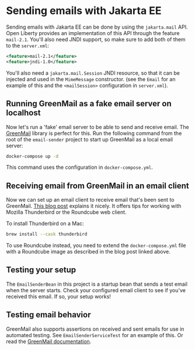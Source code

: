 # Sending emails with Jakarta EE

Sending emails with Jakarta EE can be done by using the `jakarta.mail` API.
Open Liberty provides an implementation of this API through the feature `mail-2.1`.
You'll also need JNDI support, so make sure to add both of them to the `server.xml`:

```xml
<feature>mail-2.1</feature>
<feature>jndi-1.0</feature>
```

You'll also need a `jakarta.mail.Session` JNDI resource, so that it can be injected and used in the `MimeMessage` constructor.
(see the `Email` for an example of this and the `<mailSession>` configuration in `server.xml`).

## Running GreenMail as a fake email server on localhost

Now let's run a 'fake' email server to be able to send and receive email.
The [GreenMail](https://greenmail-mail-test.github.io/greenmail/#) library is perfect for this.
Run the following command from the root of the `email-sender` project to start up GreenMail as a local email server:

```bash
docker-compose up -d
```

This command uses the configuration in `docker-compose.yml`.

## Receiving email from GreenMail in an email client

Now we can set up an email client to receive email that's been sent to GreenMail.
[This blog post](https://jensknipper.de/blog/greenmail-mock-mail-server-dev-setup/#greenmail-mail-client-connection) explains it nicely.
It offers tips for working with Mozilla Thunderbird or the Roundcube web client.

To install Thunderbird on a Mac:

```bash
brew install --cask thunderbird
```

To use Roundcube instead, you need to extend the `docker-compose.yml` file with a Roundcube image as described in the blog post linked above.

## Testing your setup

The `EmailSenderBean` in this project is a startup bean that sends a test email when the server starts.
Check your configured email client to see if you've received this email. 
If so, your setup works!

## Testing email behavior

GreenMail also supports assertions on received and sent emails for use in automated testing.
See `EmailSenderServiceTest` for an example of this.
Or read the [GreenMail documentation](https://greenmail-mail-test.github.io/greenmail/#).